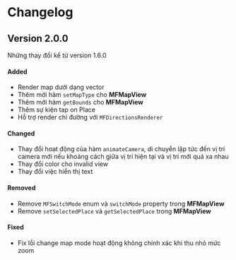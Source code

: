 # Changelog

## Version 2.0.0

Những thay đổi kể từ version 1.6.0

#### Added

- Render map dưới dạng vector
- Thêm mới hàm `setMapType` cho **MFMapView** 
- Thêm mới hàm `getBounds` cho **MFMapView**
- Thêm sự kiện tap on Place
- Hỗ trợ render chỉ đường với `MFDirectionsRenderer`

#### Changed

- Thay đổi hoạt động của hàm `animateCamera`, di chuyển lập tức đến vị trí camera mới nếu khoảng cách giữa vị trí hiện tại và vị trí mới quá xa nhau
- Thay đổi color cho invalid view
- Thay đổi việc hiển thị text

<!-- #### Deprecated -->
#### Removed

- Remove `MFSwitchMode` enum và `switchMode` property trong **MFMapView** 
- Remove `setSelectedPlace` và `getSelectedPlace` trong **MFMapView** 

#### Fixed

- Fix lỗi change map mode hoạt động không chính xác khi thu nhỏ mức zoom


<!-- #### Security -->

